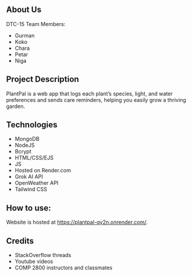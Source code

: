 ## About Us
DTC-15
Team Members: 
- Gurman 
- Koko
- Chara
- Petar
- Niga

## Project Description
PlantPal is a web app that logs each plant’s species, light, and water preferences and sends care reminders, helping you easily grow a thriving garden.

## Technologies
- MongoDB
- NodeJS
- Bcrypt
- HTML/CSS/EJS
- JS
- Hosted on Render.com
- Grok AI API
- OpenWeather API
- Tailwind CSS

## How to use:
Website is hosted at <https://plantpal-qy2n.onrender.com/>.

## Credits
- StackOverflow threads
- Youtube videos
- COMP 2800 instructors and classmates